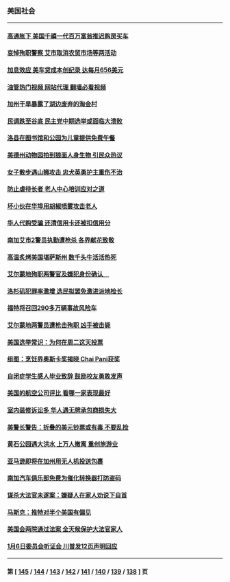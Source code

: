 ### 美国社会
---
#### [高通胀下 美国千禧一代百万富翁推迟购房买车](../../pages/ncid1078160/n13761340.md?06171645) 
#### [哀悼殉职警察 艾市取消农贸市场等两活动](../../pages/ncid1078160/n13761238.md?06171645) 
#### [加息效应 美车贷成本创纪录 达每月656美元](../../pages/ncid1078160/n13761198.md?06171645) 
#### [油管热门视频 网站代理 翻墙必看视频](http://209.222.30.114:81/youtube.html?06171645)
#### [加州干旱暴露了湖边废弃的淘金村](../../pages/ncid1078160/n13761141.md?06171645) 
#### [民调跌至谷底 民主党中期选举或面临大溃败](../../pages/ncid1078160/n13761069.md?06171645) 
#### [洛县在图书馆和公园为儿童提供免费午餐](../../pages/ncid1078160/n13761128.md?06171645) 
#### [美德州动物园拍到狼面人身生物 引民众热议](../../pages/ncid1078160/n13760841.md?06171645) 
#### [女子散步遇山狮攻击 忠犬英勇护主重伤不治](../../pages/ncid1078160/n13760817.md?06171645) 
#### [防止虐待长者 老人中心培训应对之道](../../pages/ncid1078160/n13760706.md?06171645) 
#### [坏小伙在华埠用胡椒喷雾攻击老人](../../pages/ncid1078160/n13760695.md?06171645) 
#### [华人代购受骗 还清信用卡还被扣信用分](../../pages/ncid1078160/n13760578.md?06171645) 
#### [南加艾市2警员执勤遭枪杀 各界献花致敬](../../pages/ncid1078160/n13760556.md?06171645) 
#### [高温炙烤美国堪萨斯州 数千头牛活活热死](../../pages/ncid1078160/n13760449.md?06171645) 
#### [艾尔蒙地殉职两警官及嫌犯身份确认　](../../pages/ncid1078160/n13760459.md?06171645) 
#### [洛杉矶犯罪率激增 选民拟罢免激进派地检长](../../pages/ncid1078160/n13760376.md?06171645) 
#### [福特将召回290多万辆事故风险车](../../pages/ncid1078160/n13760438.md?06171645) 
#### [艾尔蒙地两警员遭枪击殉职 凶手被击毙](../../pages/ncid1078160/n13760385.md?06171645) 
#### [美国选举常识：为何在周二这天投票](../../pages/ncid1078160/n13749593.md?06171645) 
#### [组图：烹饪界奥斯卡奖揭晓 Chai Pani获奖](../../pages/ncid1078160/n13760046.md?06171645) 
#### [自闭症学生感人毕业致辞 鼓励校友勇敢发声](../../pages/ncid1078160/n13760236.md?06171645) 
#### [美国的航空公司评比 看哪一家表现最好](../../pages/ncid1078160/n13760042.md?06171645) 
#### [室内装修诉讼多 华人遇无牌承包商损失大](../../pages/ncid1078160/n13759882.md?06171645) 
#### [美警长警告：折叠的美元钞票或有毒 不要乱捡](../../pages/ncid1078160/n13759820.md?06171645) 
#### [黄石公园遇大洪水 上万人撤离 重创旅游业](../../pages/ncid1078160/n13759794.md?06171645) 
#### [亚马逊即将在加州用无人机投送包裹](../../pages/ncid1078160/n13759796.md?06171645) 
#### [南加汽车俱乐部免费为催化转换器打防盗码](../../pages/ncid1078160/n13759783.md?06171645) 
#### [谋杀大法官未遂案：嫌疑人在家人劝说下自首](../../pages/ncid1078160/n13759660.md?06171645) 
#### [马斯克：推特对半个美国有偏见](../../pages/ncid1078160/n13759506.md?06171645) 
#### [美国会两院通过法案 全天候保护大法官家人](../../pages/ncid1078160/n13759615.md?06171645) 
#### [1月6日委员会听证会 川普发12页声明回应](../../pages/ncid1078160/n13759503.md?06171645) 

---
#### 第 [ [145](./145.md?06171645) / [144](./144.md?06171645) / [143](./143.md?06171645) / [142](./142.md?06171645) / [141](./141.md?06171645) / [140](./140.md?06171645) / [139](./139.md?06171645) / [138](./138.md?06171645) ] 页
